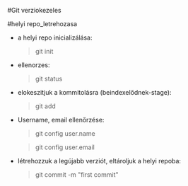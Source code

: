 #Git verziokezeles

#helyi repo_letrehozasa

- a helyi repo inicializálása:
    > git init 
- ellenorzes:
    > git status
- elokeszitjuk a kommitolásra (beindexelődnek-stage):
    > git add
- Username, email ellenőrzése:
    >git config user.name

    > git config user.email
- létrehozzuk a legújabb verziót, 
eltároljuk a helyi repoba: 
     > git commit -m "first commit"